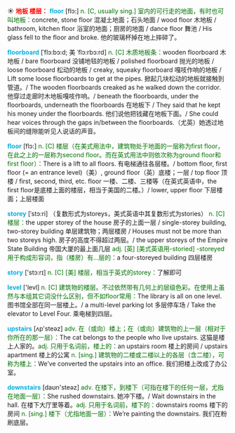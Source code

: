 ☀ <font color="red">**地板 楼层：**</font>
<font color="sky blue">**floor**</font> [flɔ:] 
<font color="rgb(227, 108, 9)">n. [C, usually sing.] 室内的可行走的地面，有时也可叫地板：</font>concrete, stone floor 混凝土地面；石头地面 / wood floor 木地板 / bathroom, kitchen floor 浴室的地面；厨房的地面 / dance floor 舞池 / His glass fell to the floor and broke. 他的玻璃杯掉在地上摔碎了。
           
<font color="sky blue">**floorboard**</font> [ˈflɔ:bɔ:d; 美 ˈflɔ:rbɔ:rd]
<font color="rgb(227, 108, 9)">n. [C] 木质地板条：</font>wooden floorboard 木地板 / bare floorboard 没铺地毯的地板 / polished floorboard 抛光的地板 / loose floorboard 松动的地板 / creaky, squeaky floorboard 嘎吱作响的地板 / Lift some loose floorboards to get at the pipes. 掀起几块松动的地板就接触到管道。/ The wooden floorboards creaked as he walked down the corridor. 他穿过走廊时木地板嘎吱作响。/ beneath the floorboards, under the floorboards, underneath the floorboards 在地板下 / They said that he kept his money under the floorboards. 他们说他把钱藏在地板下面。/ She could hear voices through the gaps in/between the floorboards.（尤英）她透过地板间的缝隙能听见人说话的声音。

<font color="sky blue">**floor**</font> [flɔ:] 
<font color="rgb(227, 108, 9)">n. [C] 楼层（在美式用法中，建筑物处于地面的一层称为first floor，在此之上的一层称为second floor。而在英式用法中则依次称为ground floor和first floor）：</font>There is a lift to all floors. 有电梯通往各层楼。/ bottom floor, first floor (= an entrance level)（美）, ground floor（英）底楼；一层 / top floor 顶楼 / first, second, third, etc. floor 一楼、二楼、三楼等（在英式英语中，the first floor是底楼上面的楼层，相当于美国的二楼。）/ lower, upper floor 下层楼面；上层楼面
           
<font color="sky blue">**storey**</font> [ˈstɔ:ri]
（复数形式为storeys，美式英语中其复数形式为stories）
<font color="rgb(227, 108, 9)">n. [C] 楼层：</font>the upper storey of the house 房子的上面一层 / single-storey building, two-storey building 单层建筑物；两层楼房 / Houses must not be more than two storeys high. 房子的高度不得超过两层。/ the upper storeys of the Empire State Building 帝国大厦的最上面几层 <font color="rgb(227, 108, 9)">adj. [英] [美式英语用-storied] -storeyed 用于构成形容词，指（楼房）有…层的：</font>a four-storeyed building 四层楼房

<font color="sky blue">**story**</font> ['stɔ:rɪ] 
<font color="rgb(227, 108, 9)">n. [C] [美] 楼层，相当于英式的storey：</font>了解即可

<font color="sky blue">**level**</font> ['levl] 
<font color="rgb(227, 108, 9)">n. [C] 建筑物的楼层。不过依然带有几何上的层级色彩。在使用上虽然与本组其它词没什么区别，但不如floor常用：</font>The library is all on one level. 图书馆全部在同一层楼上。/ a multi-level parking lot 多层停车场 / Take the elevator to Level Four. 乘电梯到四层。

<font color="sky blue">**upstairs**</font> [ʌp'steəz] 
<font color="rgb(227, 108, 9)">adv. 在（或向）楼上；在（或向）建筑物的上一层（相对于你所在的那一层）：</font>The cat belongs to the people who live upstairs. 这猫是楼上人家的。<font color="rgb(227, 108, 9)">adj. 只用于名词前，楼上的：</font>an upstairs room 楼上的房间 / upstairs apartment 楼上的公寓 <font color="rgb(227, 108, 9)">n. [sing.] 建筑物的二楼或二楼以上的各层（含二楼），可称为楼上：</font>We’ve converted the upstairs into an office. 我们把楼上改成了办公室。

<font color="sky blue">**downstairs**</font> [daʊn'steəz] 
<font color="rgb(227, 108, 9)">adv. 在楼下，到楼下（可指在楼下的任何一层，尤指在地面一层）：</font>She rushed downstairs. 她冲下楼。/ Wait downstairs in the hall. 在楼下大厅里等着。<font color="rgb(227, 108, 9)">adj. 只用于名词前，楼下的：</font>downstairs rooms 楼下的房间 <font color="rgb(227, 108, 9)">n. [sing.] 楼下（尤指地面一层）：</font>We’re painting the downstairs. 我们在粉刷底层。

